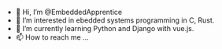 - 👋 Hi, I’m @EmbeddedApprentice
- 👀 I’m interested in ebedded systems programming in C, Rust.
- 🌱 I’m currently learning Python and Django with vue.js.
- 📫 How to reach me ...

<!---
EmbeddedApprentice/EmbeddedApprentice is a ✨ special ✨ repository because its `README.md` (this file) appears on your GitHub profile.
You can click the Preview link to take a look at your changes.
--->

